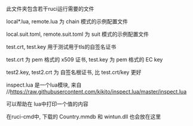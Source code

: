 此文件夹包含若干ruci运行需要的文件

local*.lua, remote.lua 为 chain 模式的示例配置文件

local.suit.toml, remote.suit.toml 为 suit 模式的示例配置文件

test.crt, test.key 用于测试用于tls的自签名证书

test.crt 为 pem 格式的 x509 证书, test.key 为 pem 格式的 EC key

test2.key, test2.crt 为 自签名根证书, 比 test.crt/key 更好

inspect.lua 是一个lua模块, 来自
//https://raw.githubusercontent.com/kikito/inspect.lua/master/inspect.lua

可以帮助在 lua中打印一个值的内容

在ruci-cmd中, 下载的 Country.mmdb 和 wintun.dll 也会放在这里

